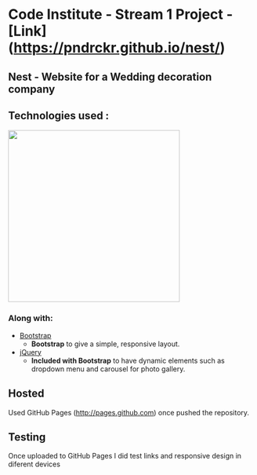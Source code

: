# Code Institute - Stream 1 Project  -  [Link] (https://pndrckr.github.io/nest/)

## Nest - Website for a Wedding decoration company

## Technologies used :

<img src="https://camo.githubusercontent.com/904ade21b6fb63dec17555495bb36f749ba52023/68747470733a2f2f73332d75732d776573742d322e616d617a6f6e6177732e636f6d2f706c7567696e7365727665722f646f635265736f75726365732f737461636b2e737667" width="350px">

### Along with:
- [Bootstrap](http://getbootstrap.com/)
    - **Bootstrap** to give a simple, responsive layout.
- [jQuery](http://jquery.com/)
    - **Included with Bootstrap** to have dynamic elements such as dropdown menu and carousel for photo gallery.


## Hosted

Used GitHub Pages (http://pages.github.com) once pushed the repository.


## Testing

Once uploaded to GitHub Pages I did test links and responsive design in diferent devices






